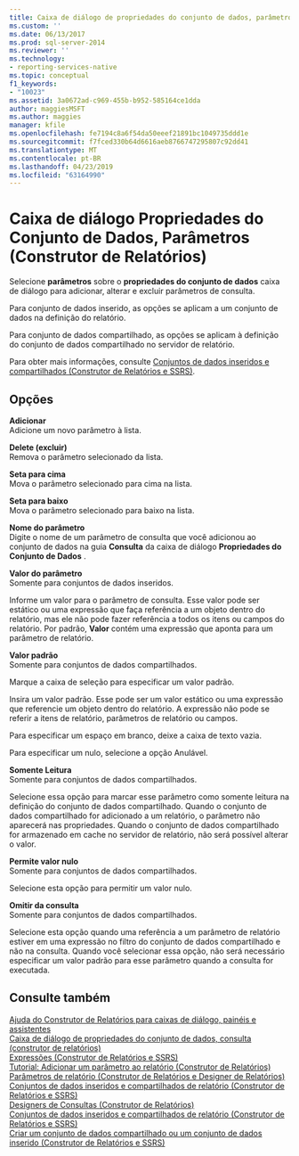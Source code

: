 ```yaml
---
title: Caixa de diálogo de propriedades do conjunto de dados, parâmetros (construtor de relatórios) | Microsoft Docs
ms.custom: ''
ms.date: 06/13/2017
ms.prod: sql-server-2014
ms.reviewer: ''
ms.technology:
- reporting-services-native
ms.topic: conceptual
f1_keywords:
- "10023"
ms.assetid: 3a0672ad-c969-455b-b952-585164ce1dda
author: maggiesMSFT
ms.author: maggies
manager: kfile
ms.openlocfilehash: fe7194c8a6f54da50eeef21891bc1049735ddd1e
ms.sourcegitcommit: f7fced330b64d6616aeb8766747295807c92dd41
ms.translationtype: MT
ms.contentlocale: pt-BR
ms.lasthandoff: 04/23/2019
ms.locfileid: "63164990"
---
```

# <a name="dataset-properties-dialog-box-parameters-report-builder"></a>Caixa de diálogo Propriedades do Conjunto de Dados, Parâmetros (Construtor de Relatórios)
  Selecione **parâmetros** sobre o **propriedades do conjunto de dados** caixa de diálogo para adicionar, alterar e excluir parâmetros de consulta.  
  
 Para conjunto de dados inserido, as opções se aplicam a um conjunto de dados na definição do relatório.  
  
 Para conjunto de dados compartilhado, as opções se aplicam à definição do conjunto de dados compartilhado no servidor de relatório.  
  
 Para obter mais informações, consulte [Conjuntos de dados inseridos e compartilhados &#40;Construtor de Relatórios e SSRS&#41;](report-data/embedded-and-shared-datasets-report-builder-and-ssrs.md).  
  
## <a name="options"></a>Opções  
 **Adicionar**  
 Adicione um novo parâmetro à lista.  
  
 **Delete (excluir)**  
 Remova o parâmetro selecionado da lista.  
  
 **Seta para cima**  
 Mova o parâmetro selecionado para cima na lista.  
  
 **Seta para baixo**  
 Mova o parâmetro selecionado para baixo na lista.  
  
 **Nome do parâmetro**  
 Digite o nome de um parâmetro de consulta que você adicionou ao conjunto de dados na guia **Consulta** da caixa de diálogo **Propriedades do Conjunto de Dados** .  
  
 **Valor do parâmetro**  
 Somente para conjuntos de dados inseridos.  
  
 Informe um valor para o parâmetro de consulta. Esse valor pode ser estático ou uma expressão que faça referência a um objeto dentro do relatório, mas ele não pode fazer referência a todos os itens ou campos do relatório. Por padrão, **Valor** contém uma expressão que aponta para um parâmetro de relatório.  
  
 **Valor padrão**  
 Somente para conjuntos de dados compartilhados.  
  
 Marque a caixa de seleção para especificar um valor padrão.  
  
 Insira um valor padrão. Esse pode ser um valor estático ou uma expressão que referencie um objeto dentro do relatório. A expressão não pode se referir a itens de relatório, parâmetros de relatório ou campos.  
  
 Para especificar um espaço em branco, deixe a caixa de texto vazia.  
  
 Para especificar um nulo, selecione a opção Anulável.  
  
 **Somente Leitura**  
 Somente para conjuntos de dados compartilhados.  
  
 Selecione essa opção para marcar esse parâmetro como somente leitura na definição do conjunto de dados compartilhado. Quando o conjunto de dados compartilhado for adicionado a um relatório, o parâmetro não aparecerá nas propriedades. Quando o conjunto de dados compartilhado for armazenado em cache no servidor de relatório, não será possível alterar o valor.  
  
 **Permite valor nulo**  
 Somente para conjuntos de dados compartilhados.  
  
 Selecione esta opção para permitir um valor nulo.  
  
 **Omitir da consulta**  
 Somente para conjuntos de dados compartilhados.  
  
 Selecione esta opção quando uma referência a um parâmetro de relatório estiver em uma expressão no filtro do conjunto de dados compartilhado e não na consulta. Quando você selecionar essa opção, não será necessário especificar um valor padrão para esse parâmetro quando a consulta for executada.  
  
## <a name="see-also"></a>Consulte também  
 [Ajuda do Construtor de Relatórios para caixas de diálogo, painéis e assistentes](../../2014/reporting-services/report-builder-help-for-dialog-boxes-panes-and-wizards.md)   
 [Caixa de diálogo de propriedades do conjunto de dados, consulta &#40;construtor de relatórios&#41;](report-data/dataset-properties-dialog-box-query-report-builder.md)   
 [Expressões &#40;Construtor de Relatórios e SSRS&#41;](report-design/expressions-report-builder-and-ssrs.md)   
 [Tutorial: Adicionar um parâmetro ao relatório &#40;Construtor de Relatórios&#41;](tutorial-add-a-parameter-to-your-report-report-builder.md)   
 [Parâmetros de relatório &#40;Construtor de Relatórios e Designer de Relatórios&#41;](report-design/report-parameters-report-builder-and-report-designer.md)   
 [Conjuntos de dados inseridos e compartilhados de relatório &#40;Construtor de Relatórios e SSRS&#41;](report-data/report-embedded-datasets-and-shared-datasets-report-builder-and-ssrs.md)   
 [Designers de Consultas &#40;Construtor de Relatórios&#41;](../../2014/reporting-services/query-designers-report-builder.md)   
 [Conjuntos de dados inseridos e compartilhados de relatório &#40;Construtor de Relatórios e SSRS&#41;](report-data/report-embedded-datasets-and-shared-datasets-report-builder-and-ssrs.md)   
 [Criar um conjunto de dados compartilhado ou um conjunto de dados inserido &#40;Construtor de Relatórios e SSRS&#41;](report-data/create-a-shared-dataset-or-embedded-dataset-report-builder-and-ssrs.md)  
  
  
